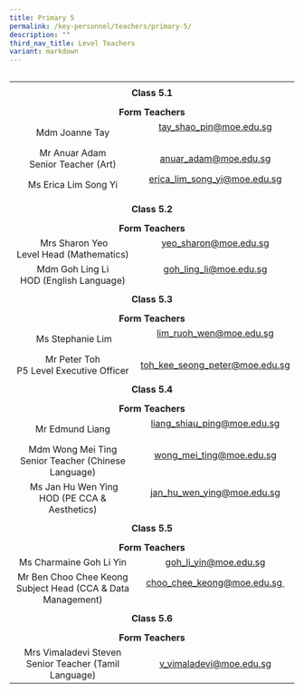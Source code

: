 ```yaml
---
title: Primary 5
permalink: /key-personnel/teachers/primary-5/
description: ""
third_nav_title: Level Teachers
variant: markdown
---
```

<table style="float: right;" border="0" width="100%" cellspacing="0">
<tbody>
<tr>
<td style="text-align: center;" colspan="2" height="41"><strong>Class 5.1</strong></td>
</tr>
<tr style="text-align: center;">
<td colspan="2" style="text-align: center;" height="25"><strong>Form Teachers</strong></td>
</tr>
<tr style="text-align: center;">
<td width="50%">Mdm Joanne&nbsp;Tay</td>
<td width="50%"><a href="mailto:tay_shao_pin@moe.edu.sg" target="">tay_shao_pin@moe.edu.sg</a><br><br></td>
</tr>
<tr style="text-align: center;">
<td>
<div>Mr&nbsp;Anuar&nbsp;Adam <br>Senior Teacher (Art)</div>
</td>
<td><a href="mailto:anuar_adam@moe.edu.sg" target="">anuar_adam@moe.edu.sg</a></td>
</tr>

<tr style="text-align: center;">
<td width="50%">Ms Erica Lim Song Yi</td>
<td width="50%"><a href="mailto:erica_lim_song_yi@moe.edu.sg" target="">erica_lim_song_yi@moe.edu.sg</a><br><br></td>
</tr>
	
<tr style="text-align: center;">
<td colspan="2" style="text-align: center;" height="41"><strong>Class 5.2</strong></td>
</tr>
<tr style="text-align: center;">
<td colspan="2" style="text-align: center;" height="25"><strong>Form Teachers</strong></td>
</tr>
<tr style="text-align: center;">
<td width="50%">&nbsp;Mrs&nbsp;Sharon&nbsp;Yeo <br>Level Head (Mathematics)</td>
<td><a href="mailto:yeo_sharon@moe.edu.sg" target="">yeo_sharon@moe.edu.sg</a><br><br></td>
</tr>
<tr style="text-align: center;">
<td>Mdm Goh Ling Li <br>HOD (English Language)</td>
<td><a href="mailto:goh_ling_li@moe.edu.sg" target="">goh_ling_li@moe.edu.sg</a><br><br></td>
</tr>
<tr style="text-align: center;">
<td colspan="2" style="text-align: center;" height="41"><strong>Class 5.3</strong></td>
</tr>
<tr style="text-align: center;">
<td colspan="2" style="text-align: center;" height="25"><strong>Form Teachers</strong></td>
</tr>
<tr style="text-align: center;">
<td>&nbsp;Ms&nbsp;Stephanie&nbsp;Lim</td>
<td><a href="mailto:lim_ruoh_wen@moe.edu.sg" target="">lim_ruoh_wen@moe.edu.sg</a><br><br></td>
</tr>
<tr style="text-align: center;">
<td>
<div>Mr&nbsp;Peter Toh <br> P5 Level Executive Officer</div>
</td>
<td><a href="mailto:toh_kee_seong_peter@moe.edu.sg" target="">toh_kee_seong_peter@moe.edu.sg</a></td>
</tr>
<tr style="text-align: center;">
<td colspan="2" style="text-align: center;" height="41"><strong>Class 5.4</strong></td>
</tr>
<tr style="text-align: center;">
<td colspan="2" style="text-align: center;" height="25"><strong>Form Teachers</strong></td>
</tr>
<tr style="text-align: center;">
<td width="50%">Mr Edmund Liang</td>
<td width="50%"><a href="mailto:liang_shiau_ping@moe.edu.sg" target="">liang_shiau_ping@moe.edu.sg</a><br><br></td>
</tr>
<tr style="text-align: center;">
<td>Mdm Wong&nbsp;Mei Ting<br>Senior Teacher (Chinese Language)</td>
<td><a href="mailto:wong_mei_ting@moe.edu.sg" target="">wong_mei_ting@moe.edu.sg</a><br><br></td>
	
</tr><tr style="text-align: center;">
<td>&nbsp;Ms Jan Hu Wen Ying<br>HOD (PE CCA &amp; Aesthetics)</td>
<td><a href="mailto:jan_hu_wen_ying@moe.edu.sg" target="">jan_hu_wen_ying@moe.edu.sg</a><br><br></td>
</tr>
<tr style="text-align: center;">
<td colspan="2" style="text-align: center;" height="41"><strong>Class 5.5</strong></td>
</tr>
<tr style="text-align: center;">
<td colspan="2" style="text-align: center;" height="25"><strong>Form Teachers</strong></td>
</tr>
<tr style="text-align: center;">
<td>Ms Charmaine Goh Li Yin</td>
<td><a href="mailto:goh_li_yin@moe.edu.sg" target="">goh_li_yin@moe.edu.sg</a></td>
</tr>
<tr style="text-align: center;">
<td>Mr Ben Choo Chee Keong<br>Subject Head (CCA &amp; Data Management)</td>
<td><a href="mailto:choo_chee_keong@moe.edu.sg" target="">choo_chee_keong@moe.edu.sg&nbsp;</a><br><br></td>
</tr>

<tr style="text-align: center;">
<td colspan="2" style="text-align: center;" height="41"><strong>Class 5.6</strong></td>
</tr>
<tr style="text-align: center;">
<td colspan="2" style="text-align: center;" height="25"><strong>Form Teachers</strong></td>
</tr>
<tr style="text-align: center;">
<td>Mrs Vimaladevi Steven<br>Senior Teacher (Tamil Language)</td>
<td><a href="mailto:v_vimaladevi@moe.edu.sg" target="">v_vimaladevi@moe.edu.sg</a></td>
</tr>
</tbody>
</table>
